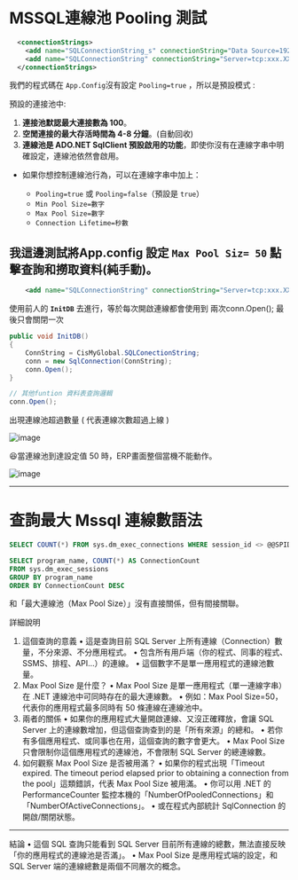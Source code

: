 # MSSQL連線池 Pooling 測試

```xml
  <connectionStrings>
    <add name="SQLConnectionString_s" connectionString="Data Source=192.168.3.115;Initial Catalog=erp_dbSQL;User ID=diyiuser;Password=xxxxxxxxx" providerName="System.Data.SqlClient" />
    <add name="SQLConnectionString" connectionString="Server=tcp:xxx.XXX.xxx.x,11433;Initial Catalog=erp_dbSQL;Persist Security Info=False;User ID=xxxxxx;Password=xxxxxxxx;MultipleActiveResultSets=False;Encrypt=true ;TrustServerCertificate=true;Connection Timeout=350;" />
  </connectionStrings>
```

我們的程式碼在 `App.Config`沒有設定 `Pooling=true` ，所以是預設模式 : 

預設的連接池中:

1. **連接池默認最大連接數為 100**。
2. **空閒連接的最大存活時間為 4-8 分鐘**。(自動回收)
3. **連線池是 ADO.NET SqlClient 預設啟用的功能**，即使你沒有在連線字串中明確設定，連線池依然會啟用。

- 如果你想控制連線池行為，可以在連線字串中加上：

  - `Pooling=true` 或 `Pooling=false`（預設是 `true`）
  - `Min Pool Size=數字`
  - `Max Pool Size=數字`
  - `Connection Lifetime=秒數`


## 我這邊測試將App.config 設定 `Max Pool Siz= 50` 點擊查詢和撈取資料(純手動)。

```xml
    <add name="SQLConnectionString" connectionString="Server=tcp:xxx.XXX.xxx.x,11433;Initial Catalog=erp_dbSQL;Persist Security Info=False;User ID=xxxxxx;Password=xxxxxxxx;MultipleActiveResultSets=False;Encrypt=true ;TrustServerCertificate=true;Connection Timeout=350 Timeout=10 ;Pooling=true;Min Pool Size = 5;Max Pool Size=50;" />;"

```

使用前人的 **`InitDB`** 去進行，等於每次開啟連線都會使用到 兩次conn.Open(); 最後只會關閉一次
```C#
public void InitDB()
{
    ConnString = CisMyGlobal.SQLConectionString;
    conn = new SqlConnection(ConnString);
    conn.Open();
}

// 其他funtion 資料表查詢邏輯
conn.Open();

```

出現連線池超過數量 ( 代表連線次數超過上線 )

![image](https://github.com/user-attachments/assets/b2509f9e-5253-4160-a0e8-895d9366762d)

😆當連線池到達設定值 50 時，ERP畫面整個當機不能動作。

![image](https://github.com/user-attachments/assets/1a874389-8f22-4f01-a250-f912ed755acb)

---

# 查詢最大 Mssql 連線數語法 

```SQL
SELECT COUNT(*) FROM sys.dm_exec_connections WHERE session_id <> @@SPID
```

```SQL
SELECT program_name, COUNT(*) AS ConnectionCount
FROM sys.dm_exec_sessions
GROUP BY program_name
ORDER BY ConnectionCount DESC
```


和「最大連線池（Max Pool Size）」沒有直接關係，但有間接關聯。

詳細說明
1. 這個查詢的意義
•	這是查詢目前 SQL Server 上所有連線（Connection）數量，不分來源、不分應用程式。
•	包含所有用戶端（你的程式、同事的程式、SSMS、排程、API...）的連線。
•	這個數字不是單一應用程式的連線池數量。
2. Max Pool Size 是什麼？
•	Max Pool Size 是單一應用程式（單一連線字串）在 .NET 連線池中可同時存在的最大連線數。
•	例如：Max Pool Size=50，代表你的應用程式最多同時有 50 條連線在連線池中。
3. 兩者的關係
•	如果你的應用程式大量開啟連線、又沒正確釋放，會讓 SQL Server 上的連線數增加，但這個查詢查到的是「所有來源」的總和。
•	若你有多個應用程式、或同事也在用，這個查詢的數字會更大。
•	Max Pool Size 只會限制你這個應用程式的連線池，不會限制 SQL Server 的總連線數。
4. 如何觀察 Max Pool Size 是否被用滿？
•	如果你的程式出現「Timeout expired. The timeout period elapsed prior to obtaining a connection from the pool」這類錯誤，代表 Max Pool Size 被用滿。
•	你可以用 .NET 的 PerformanceCounter 監控本機的「NumberOfPooledConnections」和「NumberOfActiveConnections」。
•	或在程式內部統計 SqlConnection 的開啟/關閉狀態。

---
結論
•	這個 SQL 查詢只能看到 SQL Server 目前所有連線的總數，無法直接反映「你的應用程式的連線池是否滿」。
•	Max Pool Size 是應用程式端的設定，和 SQL Server 端的連線總數是兩個不同層次的概念。

